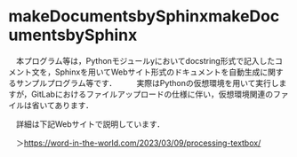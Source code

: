 # makeDocumentsbySphinxmakeDocumentsbySphinx
　本プログラム等は，Pythonモジュールyにおいてdocstring形式で記入したコメント文を，Sphinxを用いてWebサイト形式のドキュメントを自動生成に関するサンプルプログラム等です．
　
　実際はPythonの仮想環境を用いて実行しますが，GitLabにおけるファイルアップロードの仕様に伴い，仮想環境関連のファイルは省いてあります．
 
　詳細は下記Webサイトで説明しています．
 
 　＞https://word-in-the-world.com/2023/03/09/processing-textbox/
